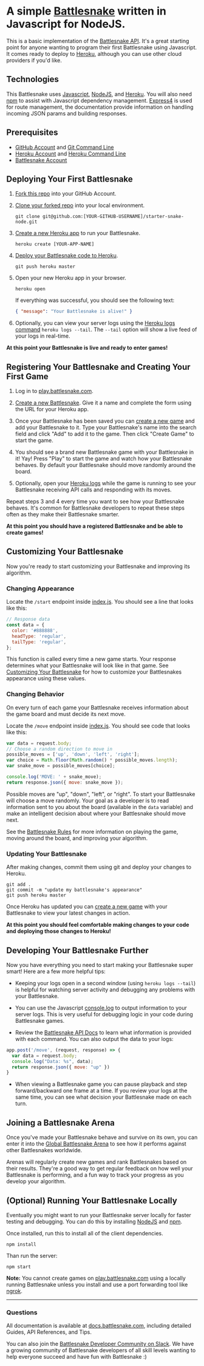 # A simple [Battlesnake](http://play.battlesnake.com) written in Javascript for NodeJS.

This is a basic implementation of the [Battlesnake API](https://docs.battlesnake.com/snake-api). It's a great starting point for anyone wanting to program their first Battlesnake using Javascript. It comes ready to deploy to [Heroku](https://heroku.com), although you can use other cloud providers if you'd like.

## Technologies

This Battlesnake uses [Javascript](https://www.javascript.com/), [NodeJS](https://nodejs.dev/), and [Heroku](https://heroku.com). You will also need [npm](https://docs.npmjs.com/getting-started/) to assist with Javascript dependency management. [Express4](http://expressjs.com/en/4x/api.html) is used for route management, the documentation provide information on handling incoming JSON params and building responses.

## Prerequisites

- [GitHub Account](https://github.com/) and [Git Command Line](https://www.atlassian.com/git/tutorials/install-git)
- [Heroku Account](https://signup.heroku.com/) and [Heroku Command Line](https://devcenter.heroku.com/categories/command-line)
- [Battlesnake Account](https://play.battlesnake.com)

## Deploying Your First Battlesnake

1. [Fork this repo](https://github.com/BattlesnakeOfficial/starter-snake-node/fork) into your GitHub Account.

2. [Clone your forked repo](https://help.github.com/en/github/creating-cloning-and-archiving-repositories/cloning-a-repository) into your local environment.

   ```shell
   git clone git@github.com:[YOUR-GITHUB-USERNAME]/starter-snake-node.git
   ```

3. [Create a new Heroku app](https://devcenter.heroku.com/articles/creating-apps) to run your Battlesnake.

   ```shell
   heroku create [YOUR-APP-NAME]
   ```

4. [Deploy your Battlesnake code to Heroku](https://devcenter.heroku.com/articles/git#deploying-code).

   ```shell
   git push heroku master
   ```

5. Open your new Heroku app in your browser.

   ```shell
   heroku open
   ```

   If everything was successful, you should see the following text:

   ```json
   { "message": "Your Battlesnake is alive!" }
   ```

6. Optionally, you can view your server logs using the [Heroku logs command](https://devcenter.heroku.com/articles/logging#log-retrieval) `heroku logs --tail`. The `--tail` option will show a live feed of your logs in real-time.

**At this point your Battlesnake is live and ready to enter games!**

## Registering Your Battlesnake and Creating Your First Game

1. Log in to [play.battlesnake.com](https://play.battlesnake.com/login/).

2. [Create a new Battlesnake](https://play.battlesnake.com/account/snakes/create/). Give it a name and complete the form using the URL for your Heroku app.

3. Once your Battlesnake has been saved you can [create a new game](https://play.battlesnake.com/account/games/create/) and add your Battlesnake to it. Type your Battlesnake's name into the search field and click "Add" to add it to the game. Then click "Create Game" to start the game.

4. You should see a brand new Battlesnake game with your Battlesnake in it! Yay! Press "Play" to start the game and watch how your Battlesnake behaves. By default your Battlesnake should move randomly around the board.

5. Optionally, open your [Heroku logs](https://devcenter.heroku.com/articles/logging#log-retrieval) while the game is running to see your Battlesnake receiving API calls and responding with its moves.

Repeat steps 3 and 4 every time you want to see how your Battlesnake behaves. It's common for Battlesnake developers to repeat these steps often as they make their Battlesnake smarter.

**At this point you should have a registered Battlesnake and be able to create games!**

## Customizing Your Battlesnake

Now you're ready to start customizing your Battlesnake and improving its algorithm.

### Changing Appearance

Locate the `/start` endpoint inside [index.js](index.js#L27). You should see a line that looks like this:

```javascript
// Response data
const data = {
  color: '#888888',
  headType: 'regular',
  tailType: 'regular',
};
```

This function is called every time a new game starts. Your response determines what your Battlesnake will look like in that game. See [Customizing Your Battlesnake](https://docs.battlesnake.com/snake-customization) for how to customize your Battlesnakes appearance using these values.

### Changing Behavior

On every turn of each game your Battlesnake receives information about the game board and must decide its next move.

Locate the `/move` endpoint inside [index.js](index.js#L43). You should see code that looks like this:

```javascript
var data = request.body;
// Choose a random direction to move in
possible_moves = ['up', 'down', 'left', 'right'];
var choice = Math.floor(Math.random() * possible_moves.length);
var snake_move = possible_moves[choice];

console.log('MOVE: ' + snake_move);
return response.json({ move: snake_move });
```

Possible moves are "up", "down", "left", or "right". To start your Battlesnake will choose a move randomly. Your goal as a developer is to read information sent to you about the board (available in the `data` variable) and make an intelligent decision about where your Battlesnake should move next.

See the [Battlesnake Rules](https://docs.battlesnake.com/rules) for more information on playing the game, moving around the board, and improving your algorithm.

### Updating Your Battlesnake

After making changes, commit them using git and deploy your changes to Heroku.

```shell
git add .
git commit -m "update my battlesnake's appearance"
git push heroku master
```

Once Heroku has updated you can [create a new game](https://play.battlesnake.com/account/games/create/) with your Battlesnake to view your latest changes in action.

**At this point you should feel comfortable making changes to your code and deploying those changes to Heroku!**

## Developing Your Battlesnake Further

Now you have everything you need to start making your Battlesnake super smart! Here are a few more helpful tips:

- Keeping your logs open in a second window (using `heroku logs --tail`) is helpful for watching server activity and debugging any problems with your Battlesnake.

- You can use the Javascript [console.log](https://nodejs.org/api/console.html) to output information to your server logs. This is very useful for debugging logic in your code during Battlesnake games.

- Review the [Battlesnake API Docs](https://docs.battlesnake.com/snake-api) to learn what information is provided with each command. You can also output the data to your logs:

```javascript
app.post('/move', (request, response) => {
  var data = request.body;
  console.log("Data: %s", data);
  return response.json({ move: "up" })
}
```

- When viewing a Battlesnake game you can pause playback and step forward/backward one frame at a time. If you review your logs at the same time, you can see what decision your Battlesnake made on each turn.

## Joining a Battlesnake Arena

Once you've made your Battlesnake behave and survive on its own, you can enter it into the [Global Battlesnake Arena](https://play.battlesnake.com/arena/global) to see how it performs against other Battlesnakes worldwide.

Arenas will regularly create new games and rank Battlesnakes based on their results. They're a good way to get regular feedback on how well your Battlesnake is performing, and a fun way to track your progress as you develop your algorithm.

## (Optional) Running Your Battlesnake Locally

Eventually you might want to run your Battlesnake server locally for faster testing and debugging. You can do this by installing [NodeJS](https://nodejs.dev/) and [npm](https://docs.npmjs.com/getting-started/).

Once installed, run this to install all of the client dependencies.

```shell
npm install
```

Than run the server:

```shell
npm start
```

**Note:** You cannot create games on [play.battlesnake.com](https://play.battlesnake.com) using a locally running Battlesnake unless you install and use a port forwarding tool like [ngrok](https://ngrok.com/).

---

### Questions

All documentation is available at [docs.battlesnake.com](https://docs.battlesnake.com), including detailed Guides, API References, and Tips.

You can also join the [Battlesnake Developer Community on Slack](https://play.battlesnake.com/slack). We have a growing community of Battlesnake developers of all skill levels wanting to help everyone succeed and have fun with Battlesnake :)
